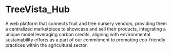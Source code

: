 # TreeVista_Hub
A web platform that connects fruit and tree nursery vendors, providing them a centralized marketplace to showcase and sell their products, integrating a unique model leveraging carbon credits, aligning with environmental sustainability efforts as a part of our commitment to promoting eco-friendly practices within the agricultural sector.
